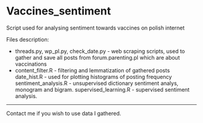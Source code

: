 # Vaccines_sentiment
Script used for analysing sentiment towards vaccines on polish internet

Files description:
* threads.py, wp_pl.py, check_date.py - web scraping scripts, used to gather and save all posts from forum.parenting.pl which are about vaccinations
* content_filter.R - filtering and lemmatization of gathered posts
date_hist.R - used for plotting histograms of posting frequency
sentiment_analysis.R - unsupervised dictionary sentiment analys, monogram and bigram.
supervised_learning.R - supervised sentiment analysis.

___
Contact me if you wish to use data I gathered. 
